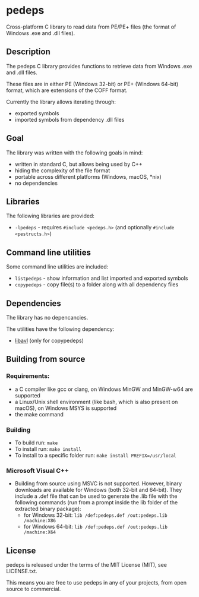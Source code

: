 pedeps
======

Cross-platform C library to read data from PE/PE+ files (the format of Windows .exe and .dll files).

Description
-----------

The pedeps C library provides functions to retrieve data from Windows .exe and .dll files.

These files are in either PE (Windows 32-bit) or PE+ (Windows 64-bit) format, which are extensions of the COFF format.

Currently the library allows iterating through:
- exported symbols
- imported symbols from dependency .dll files

Goal
----
The library was written with the following goals in mind:
- written in standard C, but allows being used by C++
- hiding the complexity of the file format
- portable across different platforms (Windows, macOS, *nix)
- no dependencies

Libraries
---------

The following libraries are provided:
- `-lpedeps` - requires `#include <pedeps.h>` (and optionally `#include <pestructs.h>`)

Command line utilities
----------------------
Some command line utilities are included:
- `listpedeps` - show information and list imported and exported symbols
- `copypedeps` - copy file(s) to a folder along with all dependency files

Dependencies
------------
The library has no depencancies.

The utilities have the following dependency:
- [libavl](http://packages.debian.org/search?keywords=libavl-dev) (only for copypedeps)

Building from source
--------------------
### Requirements:
- a C compiler like gcc or clang, on Windows MinGW and MinGW-w64 are supported
- a Linux/Unix shell environment (like bash, which is also present on macOS), on Windows MSYS is supported
- the make command

### Building
- To build run: `make`
- To install run: `make install`
- To install to a specific folder run: `make install PREFIX=/usr/local`

### Microsoft Visual C++
- Building from source using MSVC is not supported. However, binary downloads are available for Windows (both 32-bit and 64-bit). They include a .def file that can be used to generate the .lib file with the following commands (run from a prompt inside the lib folder of the extracted binary package):
  + for Windows 32-bit: `lib /def:pedeps.def /out:pedeps.lib /machine:X86`
  + for Windows 64-bit: `lib /def:pedeps.def /out:pedeps.lib /machine:X64`

License
-------
pedeps is released under the terms of the MIT License (MIT), see LICENSE.txt.

This means you are free to use pedeps in any of your projects, from open source to commercial.
